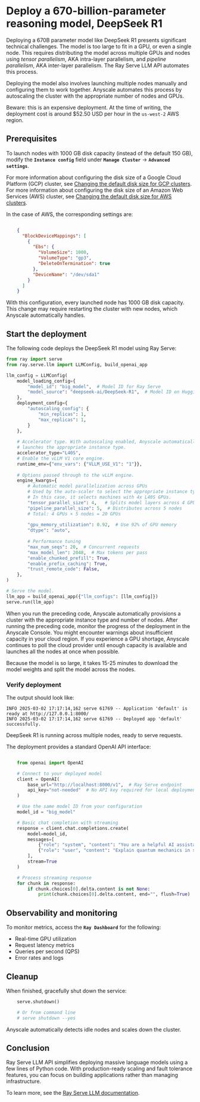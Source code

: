 # Deploy a 670-billion-parameter reasoning model, DeepSeek R1

Deploying a 670B parameter model like DeepSeek R1 presents significant technical challenges. The model is too large to fit in a GPU, or even a single node. This requires distributing the model across multiple GPUs and nodes using *tensor parallelism*, AKA intra-layer parallelism, and *pipeline parallelism*, AKA inter-layer parallelism. The Ray Serve LLM API automates this process.

Deploying the model also involves launching multiple nodes manually and configuring them to work together. Anyscale automates this process by autoscaling the cluster with the appropriate number of nodes and GPUs.

Beware: this is an expensive deployment. At the time of writing, the deployment cost is around $52.50 USD per hour in the `us-west-2` AWS region.


## Prerequisites

To launch nodes with 1000 GB disk capacity (instead of the default 150 GB), modify the **`Instance config`** field under **`Manage Cluster`** → **`Advanced settings`**.

For more information about configuring the disk size of a Google Cloud Platform (GCP) cluster, see [Changing the default disk size for GCP clusters](https://docs.anyscale.com/configuration/compute/gcp/#changing-the-default-disk-size).
For more information about configuring the disk size of an Amazon Web Services (AWS) cluster, see [Changing the default disk size for AWS clusters](https://docs.anyscale.com/configuration/compute/aws/#changing-the-default-disk-size).

In the case of AWS, the corresponding settings are:

```json

    {
      "BlockDeviceMappings": [
        {
          "Ebs": {
            "VolumeSize": 1000,
            "VolumeType": "gp3",
            "DeleteOnTermination": true
          },
          "DeviceName": "/dev/sda1"
        }
      ]
    }
```

With this configuration, every launched node has 1000 GB disk capacity. This change may require restarting the cluster with new nodes, which Anyscale automatically handles.

## Start the deployment

The following code deploys the DeepSeek R1 model using Ray Serve:

```python
from ray import serve
from ray.serve.llm import LLMConfig, build_openai_app

llm_config = LLMConfig(
    model_loading_config={
        "model_id": "big_model",  # Model ID for Ray Serve
        "model_source": "deepseek-ai/DeepSeek-R1",  # Model ID on Hugging Face
    },
    deployment_config={
        "autoscaling_config": {
            "min_replicas": 1,
            "max_replicas": 1,
        }
    },
    
    # Accelerator type. With autoscaling enabled, Anyscale automatically
    # launches the appropriate instance type.
    accelerator_type="L40S",
    # Enable the vLLM V1 core engine.
    runtime_env={"env_vars": {"VLLM_USE_V1": "1"}},
    
    # Options passed through to the vLLM engine.
    engine_kwargs={
        # Automatic model parallelization across GPUs
        # Used by the auto-scaler to select the appropriate instance type.
        # In this case, it selects machines with 4x L40S GPUs.
        "tensor_parallel_size": 4,   # Splits model layers across 4 GPUs per node
        "pipeline_parallel_size": 5,  # Distributes across 5 nodes
        # Total: 4 GPUs × 5 nodes = 20 GPUs
        
        "gpu_memory_utilization": 0.92,  # Use 92% of GPU memory
        "dtype": "auto",
        
        # Performance tuning
        "max_num_seqs": 20,  # Concurrent requests
        "max_model_len": 2048,  # Max tokens per pass
        "enable_chunked_prefill": True,
        "enable_prefix_caching": True,
        "trust_remote_code": False,
    },
)

# Serve the model.
llm_app = build_openai_app({"llm_configs": [llm_config]})
serve.run(llm_app)
```


When you run the preceding code, Anyscale automatically provisions a cluster with the appropriate instance type and number of nodes.
After running the preceding code, monitor the progress of the deployment in the Anyscale Console.
You might encounter warnings about insufficient capacity in your cloud region. If you experience a GPU shortage, Anyscale continues to poll the cloud provider until enough capacity is available and launches all the nodes at once when possible.

Because the model is so large, it takes 15-25 minutes to download the model weights and split the model across the nodes.

### Verify deployment

The output should look like:
```
INFO 2025-03-02 17:17:14,162 serve 61769 -- Application 'default' is ready at http://127.0.0.1:8000/
INFO 2025-03-02 17:17:14,162 serve 61769 -- Deployed app 'default' successfully.
```

DeepSeek R1 is running across multiple nodes, ready to serve requests.


The deployment provides a standard OpenAI API interface:

```python

    from openai import OpenAI

    # Connect to your deployed model
    client = OpenAI(
        base_url="http://localhost:8000/v1",  # Ray Serve endpoint
        api_key="not-needed"  # No API key required for local deployment
    )

    # Use the same model ID from your configuration
    model_id = "big_model"

    # Basic chat completion with streaming
    response = client.chat.completions.create(
        model=model_id,
        messages=[
            {"role": "system", "content": "You are a helpful AI assistant."},
            {"role": "user", "content": "Explain quantum mechanics in simple terms."}
        ],
        stream=True
    )

    # Process streaming response
    for chunk in response:
        if chunk.choices[0].delta.content is not None:
            print(chunk.choices[0].delta.content, end="", flush=True)

```

## Observability and monitoring

To monitor metrics, access the **`Ray Dashboard`** for the following:
- Real-time GPU utilization
- Request latency metrics
- Queries per second (QPS)
- Error rates and logs


## Cleanup

When finished, gracefully shut down the service:

```python
    serve.shutdown()

    # Or from command line
    # serve shutdown --yes
```

Anyscale automatically detects idle nodes and scales down the cluster.

## Conclusion

Ray Serve LLM API simplifies deploying massive language models using a few lines of Python code. With production-ready scaling and fault tolerance features, you can focus on building applications rather than managing infrastructure.

To learn more, see the [Ray Serve LLM documentation](https://docs.ray.io/en/latest/serve/llm/serving-llms.html).
